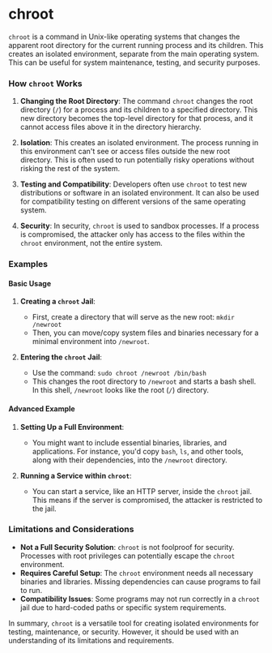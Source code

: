 # chroot

`chroot` is a command in Unix-like operating systems that changes the apparent root directory for the current running process and its children. This creates an isolated environment, separate from the main operating system. This can be useful for system maintenance, testing, and security purposes.

### How `chroot` Works

1. **Changing the Root Directory**: The command `chroot` changes the root directory (`/`) for a process and its children to a specified directory. This new directory becomes the top-level directory for that process, and it cannot access files above it in the directory hierarchy.

2. **Isolation**: This creates an isolated environment. The process running in this environment can't see or access files outside the new root directory. This is often used to run potentially risky operations without risking the rest of the system.

3. **Testing and Compatibility**: Developers often use `chroot` to test new distributions or software in an isolated environment. It can also be used for compatibility testing on different versions of the same operating system.

4. **Security**: In security, `chroot` is used to sandbox processes. If a process is compromised, the attacker only has access to the files within the `chroot` environment, not the entire system.

### Examples

#### Basic Usage
1. **Creating a `chroot` Jail**:
   - First, create a directory that will serve as the new root: `mkdir /newroot`
   - Then, you can move/copy system files and binaries necessary for a minimal environment into `/newroot`.

2. **Entering the `chroot` Jail**:
   - Use the command: `sudo chroot /newroot /bin/bash`
   - This changes the root directory to `/newroot` and starts a bash shell. In this shell, `/newroot` looks like the root (`/`) directory.

#### Advanced Example
1. **Setting Up a Full Environment**:
   - You might want to include essential binaries, libraries, and applications. For instance, you'd copy `bash`, `ls`, and other tools, along with their dependencies, into the `/newroot` directory.

2. **Running a Service within `chroot`**:
   - You can start a service, like an HTTP server, inside the `chroot` jail. This means if the server is compromised, the attacker is restricted to the jail.

### Limitations and Considerations
- **Not a Full Security Solution**: `chroot` is not foolproof for security. Processes with root privileges can potentially escape the `chroot` environment.
- **Requires Careful Setup**: The `chroot` environment needs all necessary binaries and libraries. Missing dependencies can cause programs to fail to run.
- **Compatibility Issues**: Some programs may not run correctly in a `chroot` jail due to hard-coded paths or specific system requirements.

In summary, `chroot` is a versatile tool for creating isolated environments for testing, maintenance, or security. However, it should be used with an understanding of its limitations and requirements.